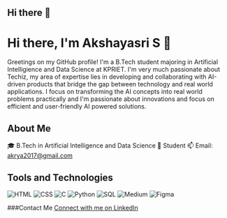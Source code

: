 ## Hi there 👋

# Hi there, I'm Akshayasri S 👋
Greetings on my GitHub profile! I'm a B.Tech student majoring in Artificial Intelligience and Data Science at KPRIET. I'm very much passionate about Techiz, my area of expertise lies in developing and collaborating with AI-driven products that bridge the gap between technology and real world applications. I focus on transforming the AI concepts into real world problems practically and I'm passionate about innovations and focus on efficient and user-friendly AI powered solutions.

## About Me
🎓 B.Tech in Artificial Intelligence and Data Science
💼 Student
 📫 Email: akrya2017@gmail.com
 
 ## Tools and Technologies
 ![HTML](https://img.shields.io/badge/HTML5-E34F26?style=flat&logo=html5&logoColor=white)
![CSS](https://img.shields.io/badge/CSS3-1572B6?style=flat&logo=css3&logoColor=white)
![C](https://img.shields.io/badge/C-00599C?style=flat&logo=c&logoColor=white)
![Python](https://img.shields.io/badge/Python-3776AB?style=flat&logo=python&logoColor=white)
![SQL](https://img.shields.io/badge/SQL-4479A1?style=flat&logo=postgresql&logoColor=white)
![Medium](https://img.shields.io/badge/Medium-12100E?style=flat&logo=medium&logoColor=white)
![Figma](https://img.shields.io/badge/Figma-F24E1E?style=flat&logo=figma&logoColor=white)


###Contact Me
[Connect with me on LinkedIn](https://www.linkedin.com/in/akshayasri2017/)



